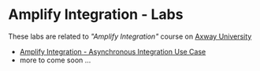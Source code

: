 # Amplify Integration - Labs

These labs are related to  *"Amplify Integration"* course on [Axway University](https://university.axway.com/)

 - [Amplify Integration - Asynchronous Integration Use Case](asynchronous-integration/README.md)
 -  more to come soon ...